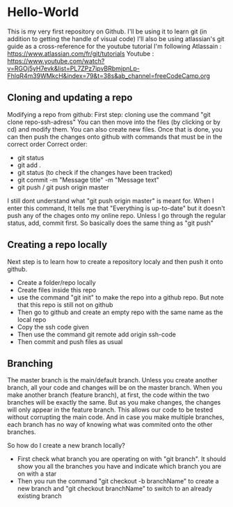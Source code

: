 # Hello-World
This is my very first repository on Github. I'll be using it to learn git (in addition to getting the handle of visual code)
I'll also be using atlassian's git guide as a cross-reference for the youtube tutorial I'm following
Atlassain : https://www.atlassian.com/fr/git/tutorials
Youtube : https://www.youtube.com/watch?v=RGOj5yH7evk&list=PL7ZPz7ipvBRbmjpnLp-FhlqR4m39WMkcH&index=79&t=38s&ab_channel=freeCodeCamp.org


## Cloning and updating a repo

Modifying a repo from github:
First step: cloning
use the command "git clone repo-ssh-adress"
You can then move into the files (by clicking or by cd) and modify them. You can also create new files.  Once that is done, you can then push the changes onto github with commands that must be in the correct order
Correct order:
- git status
- git add .
- git status (to check if the changes have been tracked)
- git commit -m "Message title" -m "Message text"
- git push / git push origin master

I still dont understand what "git push origin master" is meant for. When I enter this command, It tells me that "Everything is up-to-date" but it doesn't push any of the chages onto my online repo. Unless I go through the regular status, add, commit first. So basically does the same thing as "git push"

## Creating a repo locally 
Next step is to learn how to create a repository localy and then push it onto github.
- Create a folder/repo locally
- Create files inside this repo
- use the command "git init" to make the repo into a github repo. But note that this repo is still not on github 
- Then go to github and create an empty repo with the same name as the local repo
- Copy the ssh code given 
- Then use the command git remote add origin ssh-code
- Then commit and push files as usual

## Branching 
The master branch is the main/default branch. Unless you create another branch, all your code and changes will be on the master branch.
When you make another branch (feature branch), at first, the code within the two branches will be exactly the same. But as you make changes, the changes will only appear in the feature branch. This allows our code to be tested without corrupting the main code. 
And in case you make multiple branches, each branch has no way of knowing what was commited onto the other branches.

So how do I create a new branch locally?
- First check what branch you are operating on with "git branch". It should show you all the branches you have and indicate which branch you are on with a star 
- Then you run the command "git checkout -b branchName" to create a new branch and "git checkout branchName" to switch to an already existing branch

